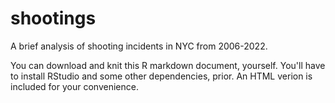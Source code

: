 # shootings
A brief analysis of shooting incidents in NYC from 2006-2022.


You can download and knit this R markdown document, yourself. You'll have to install RStudio and some other dependencies, prior. An HTML verion is included for your convenience. 

